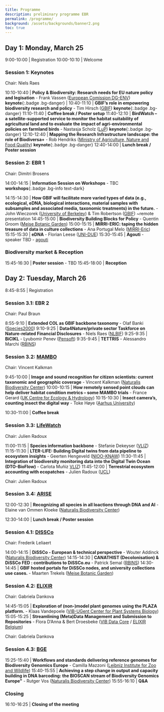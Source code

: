 ```yaml
---
title: Programme
description: preliminary programme EBR
permalink: /programme/
background: /assets/backgrounds/banner2.png
toc: true
---
```


<style>
  .table td:first-of-type {
    width: 20%;
  }
</style>

## Day 1: Monday, March 25

 9:00-10:00 | Registration
10:00-10:10 | Welcome

### Session 1: Keynotes

Chair: Niels Raes

10:10-10:40 | **Policy & Biodiversity: Research needs for EU nature policy and legisation** - Frank Vassen ([European Comission DG-ENV](https://environment.ec.europa.eu/index_en)) **keynote**{:.badge .bg-danger} |
10:40-11:10 | **GBIF’s role in empowering biodiversity research and policy** - Tim Hirsch ([GBIF](https://www.gbif.org)) **keynote**{:.badge .bg-danger}
11:10-11:40 | **Coffee break / Poster setup** <i class="fas fa-coffee"></i>
11:40-12:10 | **BirdWatch – a satellite-supported service to monitor the habitat suitability of agricultural land and to evaluate the impact of agri-environmental policies on farmland birds** - Nastasja Scholz ([LuP](https://www.lup-umwelt.de/)) **keynote**{:.badge .bg-danger}
12:10-12:40 | **Mapping the Research Infrastructure landscape: the role of Biodiversa+** - Rob Hendriks ([Ministry of Agriculture, Nature and Food Quality](https://www.government.nl/ministries/ministry-of-agriculture-nature-and-food-quality)) **keynote**{:.badge .bg-danger}
12:40-14:00 | **Lunch break / Poster session** <i class="fas fa-coffee"></i>

### Session 2: EBR 1

Chair: Dimitri Brosens

14:00-14:15 | **Information Session on Workshops** - TBC **workshops**{:.badge .bg-info text-dark}

14:15-14:30 | **How GBIF will facilitate more varied types of data (e.g., ecological, eDNA, biological interactions, material samples with subsamples and associated media, taxonomic treatments) in the future.** - John Wieczorek ([University of Berkeley](https://www.berkeley.edu/)) & Tim Robertson ([GBIF](https://www.gbif.org)) ~remote presentation
14:45-15:00 | **Biodiversity Building Blocks for Policy** - Quentin Groom ([Meise Botanic Garden](https://www.plantentuinmeise.be/en))
15:00-15:15 | **MIRRI-ERIC: taping the hidden treasure of data in culture collections** - Ana Portugal Melo ([MIRRI-Eric](https://www.mirri.org/))
15:15-15:30 | **eDNA** - Florian Leese ([UNI-DUE](https://www.uni-due.de/))
15:30-15:45 | **Agouti** - speaker TBD - [agouti](https://www.agouti.eu/)


### Biodiversity market & Reception <i class="fa fa-coffee"></i>

15:45-16:30 | **Poster session** - TBD
15:45-18:00 | **Reception**

## Day 2: Tuesday, March 26

 8:45-8:55 | Registration

### Session 3.1: EBR 2

Chair: Paul Braun

 8:55-9:10 | **Extended COL as GBIF backbone taxonomy** - Olaf Banki ([Species2000](https://species2000.org/home))
 9:10-9:25 | **Data4Nature/private sector Taskforce on Nature-related Financial Disclosures** - Niels Raes ([NLBIF](https://www.nlbif.nl/))
 9:25-9:35 | **BiCIKL** - Lyubomir Penev ([Pensoft](https://pensoft.net/))
 9:35-9:45 | **TETTRIS** - Alessandro Marchi ([RBINS](https://www.naturalsciences.be))

### Session 3.2: [MAMBO](https://www.mambo-project.eu/)

Chair: Vincent Kalkman

 9:45-10:00 | **Image and sound recognition for citizen scientists: current taxonomic and geographic coverage** - Vincent Kalkman ([Naturalis Biodiversity Center](https://www.naturalis.nl/en/modern-approaches-to-monitoring-of-biodiversity-mambo))
10:00-10:15 | **How remotely sensed point clouds can help deliver habitat condition metrics – some MAMBO trials** - France Gerard ([UK Centre for Ecology & Hydrology](https://www.ceh.ac.uk/))
10:15-10:30 | **Insect camera’s, counting insect the digital way** - Toke Høye ([Aarhus University](https://international.au.dk/))

10:30-11:00 | **Coffee break** <i class="fas fa-coffee"></i>

### Session 3.3: [LifeWatch](https://www.lifewatch.eu)

Chair: Julien Radoux

11:00-11:15 | **Species information backbone** - Stefanie Dekeyser ([VLIZ](www.vliz.be))
11:15-11:30 | **LTER-LIFE: Building Digital twins from data pipeline to ecosystem insights** - Geerten Hengeveld ([NIOO-KNAW](https://nioo.knaw.nl/en))
11:30-11:45 | **Integration of biodiversity monitoring data into the Digital Twin Ocean (DTO-BioFlow)** -  Carlota Muñiz [VLIZ](https://www.vliz.be))
11:45-12:00 | **Terrestrial ecosystem accounting with ecopatches** - Julien Radoux ([UCL](https://uclouvain.be/en/index.html))

Chair: Julien Radoux

### Session 3.4: [ARISE](https://www.arise-biodiversity.nl/)

12:00-12:30 | **Recognizing all species in all loactions through DNA and AI** - Elaine van Ommen Kloeke ([Naturalis Biodiversity Center](https://www.naturalis.nl/en/science/arise-knowing-nature-in-the-netherlands))

12:30-14:00 | **Lunch break / Poster session** <i class="fas fa-coffee"></i>

### Session 4.1: [DISSCo](https://www.dissco.eu/)

Chair: Frederik Leliaert

14:00-14:15 | **DiSSCo - European & technical perspective** - Wouter Addinck ([Naturalis Biodiversity Center](https://www.naturalis.nl/en/science/dissco))
14:15-14:30 | **CANATHIST (Decolonisation) & DiSSCo FED : contributions to DiSSCo.eu** - Patrick Semal ([RBINS](https://www.naturalsciences.be))
14:30-14:45 | **GBIF hosted portals for DiSSCo nodes, and university collections use cases.** - Maarten Trekels ([Meise Botanic Garden](https://www.plantentuinmeise.be/en))

### Session 4.2: [ELIXIR](https://elixir-europe.org/)

Chair: Gabriela Dankova

14:45-15:05 | **Exploration of (non-)model plant genomes using the PLAZA platform.** - Klaas Vandepoele ([VIB-UGent Center for Plant Systems Biology](https://vib.be/en/research-and-impact/research-centers/center-plant-systems-biology#/))
15:05-15:25 | **Streamlining (Meta)Data Management and Submission to Repositories** - Flora D’Anna & Bert Droesbeke ([VIB Data Core](https://datacore.sites.vib.be/en) / [ELIXIR Belgium](https://www.elixir-belgium.org/))

Chair: Gabriela Dankova

### Session 4.3: [BGE](https://biodiversitygenomics.eu/)

15:25-15:40 | **Workflows and standards delivering reference genomes for Biodiversity Genomics Europe** - Camilla Mazzoni ([Leibniz Institute for Zoo and Wildlife](https://www.izw-berlin.de/en/home.html))
15:40-15:55 | **Achieving a step change in output and capacity building in DNA barcoding: the BIOSCAN stream of Biodiversity Genomics Europe"** - Rutger Vos ([Naturalis Biodiversity Center](https://www.naturalis.nl/biodiversity-genomics-europe-bge))
15:55-16:10 | **Q&A** 

### Closing

16:10-16:25 | **Closing of the meeting**
